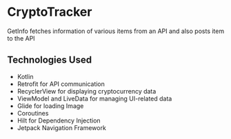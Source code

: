 
# CryptoTracker

GetInfo fetches information of various items from an API and also posts item to the API

## Technologies Used
- Kotlin
- Retrofit for API communication
- RecyclerView for displaying cryptocurrency data
- ViewModel and LiveData for managing UI-related data
- Glide for loading Image
- Coroutines
- Hilt for Dependency Injection
- Jetpack Navigation Framework

